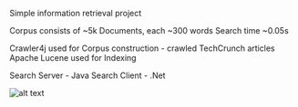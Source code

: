 Simple information retrieval project

Corpus consists of ~5k Documents, each ~300 words
Search time ~0.05s

Crawler4j used for Corpus construction - crawled TechCrunch articles
Apache Lucene used for Indexing

Search Server - Java
Search Client - .Net

![alt text](https://github.com/ShtiliyanUzunov/uni_project_information_retrieval/blob/master/images/overview.png)
